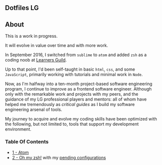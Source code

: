 ## Dotfiles LG


## About

This is a work in progress.

It will evolve in value over time and with more work.

In September 2016, I switched from `sublime` to `atom` and added `zsh` as a coding noob at [Learners Guild](https://learnersguild.org/).

Up to that point, I'd been self-taught in basic `html`, `css`, and some `JavaScript`, primarily working with tutorials and minimal work in `Node`.

Now, as I'm halfway into a ten-month project-based software engineering program, I continue to improve as a frontend software engineer.  Although only with the remarkable work and projects with my peers, and the guidance of my LG professional players and mentors: all of whom have helped me tremendously as *critical guides* as I build my software engineering arsenal of tools.

My journey to acquire and evolve my coding skills have been optimized with the following, but not limited to, tools that support my development environment.


### Table Of Contents

- [1 - Atom](https://atom.io/)
- [2 - Oh my zsh!](http://ohmyz.sh/) with my [pending configurations](http://stevendobbelaere.be/installing-and-configuring-the-oh-my-zsh-shell/)

